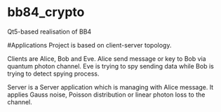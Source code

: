 # bb84_crypto
Qt5-based realisation of BB4

#Applications
Project is based on client-server topology.

Clients are Alice, Bob and Eve. Alice send message or key to Bob via quantum photon channel.
Eve is trying to spy sending data while Bob is trying to detect spying process.

Server is a Server application which is managing with Alice message. It applies Gauss noise, Poisson distribution or linear photon loss to the channel.
